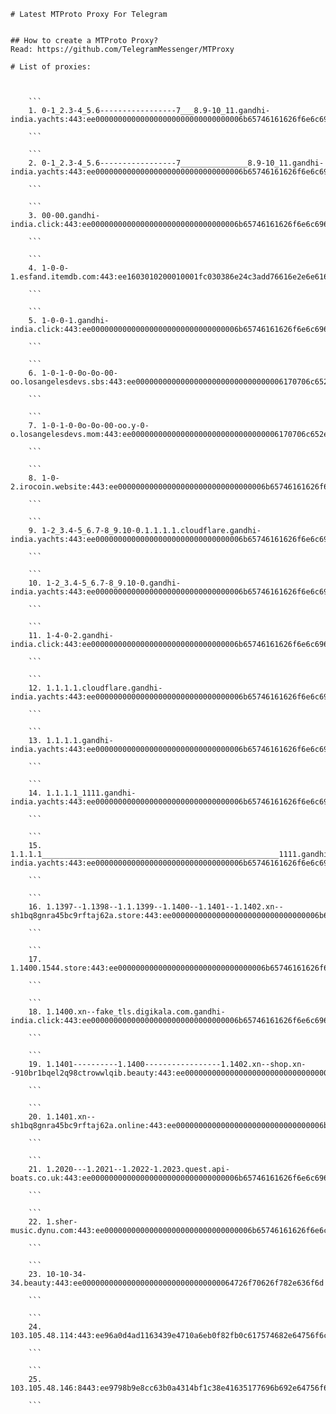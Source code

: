 
    # Latest MTProto Proxy For Telegram


    ## How to create a MTProto Proxy?
    Read: https://github.com/TelegramMessenger/MTProxy

    # List of proxies:


    
        ```
        1. 0-1_2.3-4_5.6-----------------7___8.9-10_11.gandhi-india.yachts:443:ee000000000000000000000000000000006b65746161626f6e6c696e652e636f6d

        ```
        
        ```
        2. 0-1_2.3-4_5.6-----------------7_______________8.9-10_11.gandhi-india.yachts:443:ee000000000000000000000000000000006b65746161626f6e6c696e652e636f6d

        ```
        
        ```
        3. 00-00.gandhi-india.click:443:ee000000000000000000000000000000006b65746161626f6e6c696e652e636f6d

        ```
        
        ```
        4. 1-0-0-1.esfand.itemdb.com:443:ee1603010200010001fc030386e24c3add76616e2e6e616a76612e636f6d

        ```
        
        ```
        5. 1-0-0-1.gandhi-india.click:443:ee000000000000000000000000000000006b65746161626f6e6c696e652e636f6d

        ```
        
        ```
        6. 1-0-1-0-0o-0o-00-oo.losangelesdevs.sbs:443:ee000000000000000000000000000000006170706c652e636f6d

        ```
        
        ```
        7. 1-0-1-0-0o-0o-00-oo.y-0-o.losangelesdevs.mom:443:ee000000000000000000000000000000006170706c652e636f6d

        ```
        
        ```
        8. 1-0-2.irocoin.website:443:ee000000000000000000000000000000006b65746161626f6e6c696e652e636f6d

        ```
        
        ```
        9. 1-2_3.4-5_6.7-8_9.10-0.1.1.1.1.cloudflare.gandhi-india.yachts:443:ee000000000000000000000000000000006b65746161626f6e6c696e652e636f6d

        ```
        
        ```
        10. 1-2_3.4-5_6.7-8_9.10-0.gandhi-india.yachts:443:ee000000000000000000000000000000006b65746161626f6e6c696e652e636f6d

        ```
        
        ```
        11. 1-4-0-2.gandhi-india.click:443:ee000000000000000000000000000000006b65746161626f6e6c696e652e636f6d

        ```
        
        ```
        12. 1.1.1.1.cloudflare.gandhi-india.yachts:443:ee000000000000000000000000000000006b65746161626f6e6c696e652e636f6d

        ```
        
        ```
        13. 1.1.1.1.gandhi-india.yachts:443:ee000000000000000000000000000000006b65746161626f6e6c696e652e636f6d

        ```
        
        ```
        14. 1.1.1.1_1111.gandhi-india.yachts:443:ee000000000000000000000000000000006b65746161626f6e6c696e652e636f6d

        ```
        
        ```
        15. 1.1.1.1_____________________________________________________1111.gandhi-india.yachts:443:ee000000000000000000000000000000006b65746161626f6e6c696e652e636f6d

        ```
        
        ```
        16. 1.1397--1.1398--1.1.1399--1.1400--1.1401--1.1402.xn--sh1bq8gnra45bc9rftaj62a.store:443:ee000000000000000000000000000000006b65746161626f6e6c696e652e636f6d

        ```
        
        ```
        17. 1.1400.1544.store:443:ee000000000000000000000000000000006b65746161626f6e6c696e652e636f6d

        ```
        
        ```
        18. 1.1400.xn--fake_tls.digikala.com.gandhi-india.click:443:ee000000000000000000000000000000006b65746161626f6e6c696e652e636f6d

        ```
        
        ```
        19. 1.1401----------1.1400-----------------1.1402.xn--shop.xn--910br1bqel2q98ctrowwlqib.beauty:443:ee000000000000000000000000000000006b65746161626f6e6c696e652e636f6d

        ```
        
        ```
        20. 1.1401.xn--sh1bq8gnra45bc9rftaj62a.online:443:ee000000000000000000000000000000006b65746161626f6e6c696e652e636f6d

        ```
        
        ```
        21. 1.2020---1.2021--1.2022-1.2023.quest.api-boats.co.uk:443:ee000000000000000000000000000000006b65746161626f6e6c696e652e636f6d

        ```
        
        ```
        22. 1.sher-music.dynu.com:443:ee000000000000000000000000000000006b65746161626f6e6c696e652e636f6d

        ```
        
        ```
        23. 10-10-34-34.beauty:443:ee0000000000000000000000000000000064726f70626f782e636f6d

        ```
        
        ```
        24. 103.105.48.114:443:ee96a0d4ad1163439e4710a6eb0f82fb0c617574682e64756f6c696e676f2e636f6d

        ```
        
        ```
        25. 103.105.48.146:8443:ee9798b9e8cc63b0a4314bf1c38e41635177696b692e64756f6c696e676f2e636f6d

        ```
        